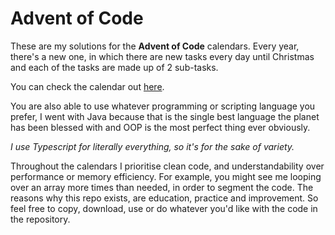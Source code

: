 # Advent of Code

These are my solutions for the **Advent of Code** calendars. Every year, there's a new one, in which there are new tasks every day until Christmas and each of the tasks are made up of 2 sub-tasks.

You can check the calendar out [here](https://adventofcode.com).

You are also able to use whatever programming or scripting language you prefer, I went with Java because that is the single best language the planet has been blessed with and OOP is the most perfect thing ever obviously.

_I use Typescript for literally everything, so it's for the sake of variety._

Throughout the calendars I prioritise clean code, and understandability over performance or memory efficiency. For example, you might see me looping over an array more times than needed, in order to segment the code.
The reasons why this repo exists, are education, practice and improvement. So feel free to copy, download, use or do whatever you'd like with the code in the repository.
